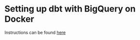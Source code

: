 # Setting up dbt with BigQuery on Docker
Instructions can be found [here](https://github.com/DataTalksClub/data-engineering-zoomcamp/tree/main/week_4_analytics_engineering/docker_setup)